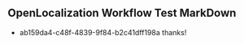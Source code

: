 ## OpenLocalization Workflow Test MarkDown
* ab159da4-c48f-4839-9f84-b2c41dff198a thanks!

<!--HONumber=Jul16_HO3-->



